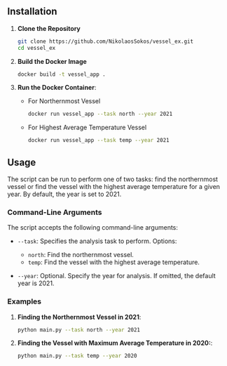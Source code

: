 
## Installation

1. **Clone the Repository**
   ```bash
   git clone https://github.com/NikolaosSokos/vessel_ex.git
   cd vessel_ex
   ```

2. **Build the Docker Image**
   ```bash
   docker build -t vessel_app .
   ```

3. **Run the Docker Container**:
   - For Northernmost Vessel
     ```bash
     docker run vessel_app --task north --year 2021
     ```
   - For Highest Average Temperature Vessel
     ```bash
     docker run vessel_app --task temp --year 2021
     ```

## Usage

The script can be run to perform one of two tasks: find the northernmost vessel or find the vessel with the highest average temperature for a given year. By default, the year is set to 2021.

### Command-Line Arguments

The script accepts the following command-line arguments:

- `--task`: Specifies the analysis task to perform. Options:
  - `north`: Find the northernmost vessel.
  - `temp`: Find the vessel with the highest average temperature.
  
- `--year`: Optional. Specify the year for analysis. If omitted, the default year is 2021.

### Examples

1. **Finding the Northernmost Vessel in 2021**:
   ```bash
   python main.py --task north --year 2021

2. **Finding the Vessel with Maximum Average Temperature in 2020:**:
   ```bash
   python main.py --task temp --year 2020
